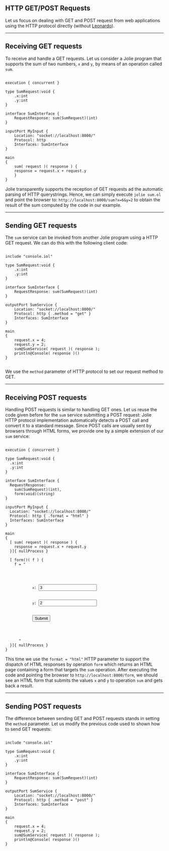 ## HTTP GET/POST Requests

Let us focus on dealing with GET and POST request from web applications using the HTTP protocol directly (without [Leonardo](web_applications/leonardo.html)).

---

## Receiving GET requests

To receive and handle a GET requests. Let us consider a Jolie program that supports the sum of two numbers, `x` and `y`, by means of an operation called `sum`.

<pre><code class="language-jolie code">
execution { concurrent }

type SumRequest:void {
	.x:int
	.y:int
}

interface SumInterface {
	RequestResponse: sum(SumRequest)(int)
}

inputPort MyInput {
	Location: "socket://localhost:8000/"
	Protocol: http
	Interfaces: SumInterface
}

main
{
	sum( request )( response ) {
	response = request.x + request.y
	}
}
</code></pre>

Jolie transparently supports the reception of GET requests ad the automatic parsing of HTTP querystrings. Hence, we can simply execute `jolie sum.ol` and point the browser to: `http://localhost:8000/sum?x=6&y=2` to obtain the result of the sum computed by the code in our example.

---

## Sending GET requests

The `sum` service can be invoked from another Jolie program using a HTTP GET request. We can do this with the following client code:

<pre><code class="language-jolie code">
include "console.iol"

type SumRequest:void {
	.x:int
	.y:int
}

interface SumInterface {
	RequestResponse: sum(SumRequest)(int)
}

outputPort SumService {
	Location: "socket://localhost:8000/"
	Protocol: http { .method = "get" }
	Interfaces: SumInterface
}

main
{
	request.x = 4;
	request.y = 2;
	sum@SumService( request )( response );
	println@Console( response )()
}

</code></pre>

We use the `method` parameter of HTTP protocol to set our request method to GET.

---

## Receiving POST requests

Handling POST requests is similar to handling GET ones. Let us reuse the code given before for the `sum` service submitting a POST request: Jolie HTTP protocol implementation automatically detects a POST call and convert it to a standard message. Since POST calls are usually sent by browsers through HTML forms, we provide one by a simple extension of our `sum` service:

<pre><code class="language-jolie code">
execution { concurrent }

type SumRequest:void {
  .x:int
  .y:int
}

interface SumInterface {
  RequestResponse: 
    sum(SumRequest)(int), 
    form(void)(string)
}

inputPort MyInput {
  Location: "socket://localhost:8000/"
  Protocol: http { .format = "html" }
  Interfaces: SumInterface
}

main
{
  [ sum( request )( response ) {
    response = request.x + request.y
  }]{ nullProcess }

  [ form()( f ) {
    f = "
      <html>
        <body>
          <form action='sum' method='POST'>
            <code>x</code>: <input type='text' value='3' name='x' />
            <br/>
            <code>y</code>: <input type='text' value='2' name='y' />
            <br/>
            <input type='submit'/>
          </form>
        </body>
      </html>"
  }]{ nullProcess }
}
</code></pre>

This time we use the `format = "html"` HTTP parameter to support the dispatch of HTML responses by operation `form` which returns an HTML page containing a form that targets the `sum` operation. After executing the code and pointing the browser to `http://localhost:8000/form`, we should see an HTML form that submits the values `x` and `y` to operation `sum` and gets back a result.

---

## Sending POST requests

The difference between sending GET and POST requests stands in setting the `method` parameter. Let us modify the previous code used to shown how to send GET requests:

<pre><code class="language-jolie code">
include "console.iol"

type SumRequest:void {
	.x:int
	.y:int
}

interface SumInterface {
	RequestResponse: sum(SumRequest)(int)
}

outputPort SumService {
	Location: "socket://localhost:8000/"
	Protocol: http { .method = "post" }
	Interfaces: SumInterface
}

main
{
	request.x = 4;
	request.y = 2;
	sum@SumService( request )( response );
	println@Console( response )()
}

</code></pre>
